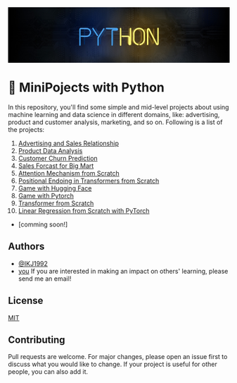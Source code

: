<img src="https://github.com/IKJ1992/MiniPojects-with-Python/blob/master/images/wall.jpg" align="center" />

# 🔔 MiniPojects with Python 		

In this repository, you'll find some simple and mid-level projects about using machine learning and data science in different domains, like: advertising, product and customer analysis, marketing, and so on. Following is a list of the projects:

1. [Advertising and Sales Relationship](./Advertising%20and%20Sales%20Relationship/)
2. [Product Data Analysis](./Product%20Data%20Analysis/)
3. [Customer Churn Prediction](./Customer%20Churn%20Prediction/)
4. [Sales Forcast for Big Mart](./Sales%20Forcast%20for%20Big%20Mart/)
5. [Attention Mechanism from Scratch](./Attention%20Mechanism%20from%20Scratch/)
6. [Positional Endoing in Transformers from Scratch](./Positional%20Encoding%20in%20Transformers/)
7. [Game with Hugging Face](./Game%20with%20Hugging%20Face/)
8. [Game with Pytorch](./Game%20with%20Pytorch/)
9. [Transformer from Scratch](./Transformer%20from%20Scratch/) 
10. [Linear Regression from Scratch with PyTorch](./Linear%20Regression%20from%20Scratch%20with%20PyTorch/)

- [comming soon!]

## Authors

- [@IKJ1992](https://www.github.com/ikj1992)
- [you]() If you are interested in making an impact on others' learning, please send me an email!


## License

[MIT](https://choosealicense.com/licenses/mit/)


## Contributing
Pull requests are welcome. For major changes, please open an issue first to discuss what you would like to change. If your project is useful for other people, you can also add it.

